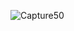 
![Capture50](https://github.com/smkkeren022/jekyll/assets/156056696/121f00e2-c63f-4c21-8fd5-7b403a735115)
